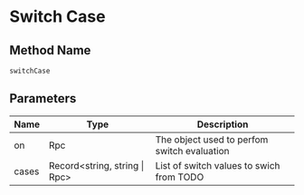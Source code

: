 # Switch Case

## Method Name

`switchCase`

## Parameters

| Name    | Type      | Description                                                              |
| ------  | ----------| -------------------------------                                          |
| on      | Rpc       |  The object used to perfom switch evaluation                             |
| cases   | Record<string, string \| Rpc>   |  List of switch values to swich from   TODO        | 